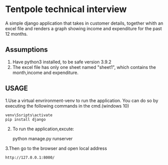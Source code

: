# Tentpole technical interview

A simple django application that takes in customer details, together whith an excel file and renders a graph showing income and expenditure for the past 12 months.
## Assumptions
1. Have python3 installed, to be safe version 3.9.2
2. The excel file has only one sheet named "sheet1", which contains the month,income and expenditure.


## USAGE
1.Use a virtual envrironment-venv to run the application. You can do so by executing the following commands in the cmd.(windows 10)
    
    
    venv\Ssripts\activate
    pip install django
    
2. To run the application,excute:
    
    python manage.py runserver
    
3.Then go to the browser and open local address

    http://127.0.0.1:8000/
